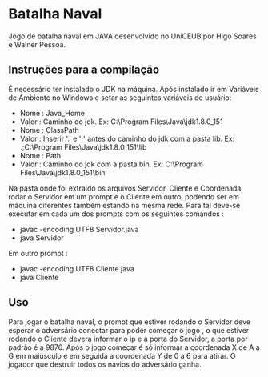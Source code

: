 # Batalha Naval
Jogo de batalha naval em JAVA desenvolvido no UniCEUB por Higo Soares e Walner Pessoa.

## Instruções para a compilação
É necessário ter instalado o JDK na máquina. Após instalado ir em Variáveis de Ambiente no Windows e setar as seguintes variáveis de usuário: 
- Nome : Java_Home
- Valor : Caminho do jdk. Ex: C:\Program Files\Java\jdk1.8.0_151
- Nome : ClassPath
- Valor : Inserir '.' e ';' antes do caminho do jdk com a pasta lib. Ex: .;C:\Program Files\Java\jdk1.8.0_151\lib
- Nome : Path
- Valor : Caminho do jdk com a pasta bin. Ex: C:\Program Files\Java\jdk1.8.0_151\bin

Na pasta onde foi extraído os arquivos Servidor, Cliente e Coordenada, rodar o Servidor em um prompt e o Cliente em outro, 
podendo ser em máquina diferentes também estando na mesma rede. Para tal deve-se executar em cada um dos prompts com os seguintes comandos :
- javac -encoding UTF8 Servidor.java
- java Servidor

Em outro prompt : 
- javac -encoding UTF8 Cliente.java
- java Cliente

## Uso
Para jogar o batalha naval, o prompt que estiver rodando o Servidor deve esperar o adversário conectar para poder começar o jogo
, o que estiver rodando o Cliente deverá informar o ip e a porta do Servidor, a porta por padrão é a 9876. Após o jogo começar
é só informar a coordenada X de A a G em maiúsculo e em seguida a coordenada Y de 0 a 6 para atirar. O jogador que destruir todos os navios do adversário ganha.


